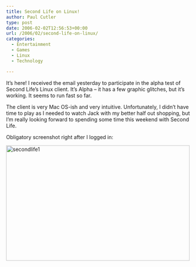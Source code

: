 ```yaml
---
title: Second Life on Linux!
author: Paul Cutler
type: post
date: 2006-02-02T12:56:53+00:00
url: /2006/02/second-life-on-linux/
categories:
  - Entertainment
  - Games
  - Linux
  - Technology

---
```

It&#8217;s here! I received the email yesterday to participate in the alpha test of Second Life&#8217;s Linux client. It&#8217;s Alpha &#8211; it has a few graphic glitches, but it&#8217;s working. It seems to run fast so far.

The client is very Mac OS-ish and very intuitive. Unfortunately, I didn&#8217;t have time to play as I needed to watch Jack with my better half out shopping, but I&#8217;m really looking forward to spending some time this weekend with Second Life.

Obligatory screenshot right after I logged in:

[<img src="https://i0.wp.com/static.flickr.com/37/94477492_a86bda1791.jpg?resize=500%2C313" width="500" height="313" alt="secondlife1" data-recalc-dims="1" />][1]

 [1]: http://www.flickr.com/photos/silwenae/94477492/ "Photo Sharing"